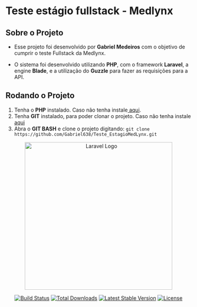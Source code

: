 # Teste estágio fullstack - Medlynx

## Sobre o Projeto

- Esse projeto foi desenvolvido por **Gabriel Medeiros** com o objetivo de cumprir o teste Fullstack da Medlynx.

- O sistema foi desenvolvido utilizando **PHP**, com o framework **Laravel**, a engine **Blade**, e a utilização do **Guzzle** para fazer as requisições para a API.

## Rodando o Projeto

1. Tenha o **PHP** instalado. Caso não tenha instale<a href=https://www.php.net> aqui</a>.
2. Tenha **GIT** instalado, para poder clonar o projeto. Caso não tenha instale<a href= https://git-scm.com/downloads> aqui</a>
3. Abra o **GIT BASH** e clone o projeto digitando: ``` git clone https://github.com/Gabriel638/Teste_EstagioMedLynx.git ```

<p align="center"><a href="https://laravel.com" target="_blank"><img src="https://raw.githubusercontent.com/laravel/art/master/logo-lockup/5%20SVG/2%20CMYK/1%20Full%20Color/laravel-logolockup-cmyk-red.svg" width="400" alt="Laravel Logo"></a></p>
<p align="center">
<a href="https://github.com/laravel/framework/actions"><img src="https://github.com/laravel/framework/workflows/tests/badge.svg" alt="Build Status"></a>
<a href="https://packagist.org/packages/laravel/framework"><img src="https://img.shields.io/packagist/dt/laravel/framework" alt="Total Downloads"></a>
<a href="https://packagist.org/packages/laravel/framework"><img src="https://img.shields.io/packagist/v/laravel/framework" alt="Latest Stable Version"></a>
<a href="https://packagist.org/packages/laravel/framework"><img src="https://img.shields.io/packagist/l/laravel/framework" alt="License"></a>
</p>



